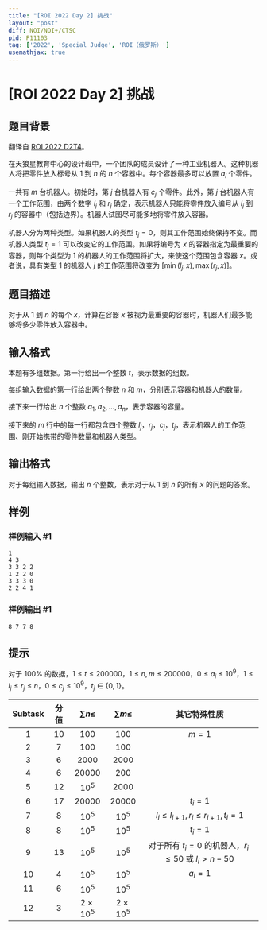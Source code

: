 ```yaml
---
title: "[ROI 2022 Day 2] 挑战"
layout: "post"
diff: NOI/NOI+/CTSC
pid: P11103
tag: ['2022', 'Special Judge', 'ROI（俄罗斯）']
usemathjax: true
---
```


# [ROI 2022 Day 2] 挑战
## 题目背景

翻译自 [ROI 2022 D2T4](https://neerc.ifmo.ru/school/archive/2021-2022/ru-olymp-roi-2022-day2.pdf)。

在天狼星教育中心的设计班中，一个团队的成员设计了一种工业机器人。这种机器人将把零件放入标号从 $1$ 到 $n$ 的 $n$ 个容器中。每个容器最多可以放置 $a_i$ 个零件。

一共有 $m$ 台机器人。初始时，第 $j$ 台机器人有 $c_j$ 个零件。此外，第 $j$ 台机器人有一个工作范围，由两个数字 $l_j$ 和 $r_j$ 确定，表示机器人只能将零件放入编号从 $l_j$ 到 $r_j$ 的容器中（包括边界）。机器人试图尽可能多地将零件放入容器。

机器人分为两种类型。如果机器人的类型 $t_j = 0$，则其工作范围始终保持不变。而机器人类型 $t_j = 1$ 可以改变它的工作范围。如果将编号为 $x$ 的容器指定为最重要的容器，则每个类型为 $1$ 的机器人的工作范围将扩大，来使这个范围包含容器 $x$。或者说，具有类型 $1$ 的机器人 $j$ 的工作范围将改变为 $[\min(l_j,x),\max(r_j,x)]$。
## 题目描述

对于从 $1$ 到 $n$ 的每个 $x$，计算在容器 $x$ 被视为最重要的容器时，机器人们最多能够将多少零件放入容器中。
## 输入格式

本题有多组数据。第一行给出一个整数 $t$，表示数据的组数。

每组输入数据的第一行给出两个整数 $n$ 和 $m$，分别表示容器和机器人的数量。

接下来一行给出 $n$ 个整数 $a_1,a_2,\dots,a_n$，表示容器的容量。

接下来的 $m$ 行中的每一行都包含四个整数 $l_j，r_j，c_j，t_j$，表示机器人的工作范围、刚开始携带的零件数量和机器人类型。
## 输出格式

对于每组输入数据，输出 $n$ 个整数，表示对于从 $1$ 到 $n$ 的所有 $x$ 的问题的答案。
## 样例

### 样例输入 #1
```
1
4 3
3 3 2 2
1 2 2 0
3 3 3 0
2 2 4 1
```
### 样例输出 #1
```
8 7 7 8
```
## 提示

对于 $100\%$ 的数据，$1 \le t \le 200000$，$1 \le n,m \le 200000$，$0 \le a_i \le 10^9$，$1 \le l_j \le r_j \le n$，$0 \le c_j \le 10^9$，$t_j \in \{0, 1\}$。

| Subtask | 分值 | $\sum n\le$ | $\sum m\le$ | 其它特殊性质 |
| :----------: | :----------: | :----------: | :----------: | :----------: |
| $1$ | $10$ | $100$ | $100$ | $m=1$ |
| $2$ | $7$ | $100$ | $100$ |  |
| $3$ | $6$ | $2000$ | $2000$ |  |
| $4$ | $6$ | $20000$ | $200$ |  |
| $5$ | $12$ | $10^5$ | $2000$ |  |
| $6$ | $17$ | $20000$ | $20000$ | $t_i=1$ |
| $7$ | $8$ | $10^5$ | $10^5$ | $l_i\le l_{i+1},r_i\le r_{i+1},t_i=1$ |
| $8$ | $8$ | $10^5$ | $10^5$ | $t_i=1$ |
| $9$ | $13$ | $10^5$ | $10^5$ | 对于所有 $t_i=0$ 的机器人，$r_i\le50$ 或 $l_i>n-50$ |
| $10$ | $4$ | $10^5$ | $10^5$ | $a_i=1$ |
| $11$ | $6$ | $10^5$ | $10^5$ |  |
| $12$ | $3$ | $2\times10^5$ | $2\times10^5$ |  |
